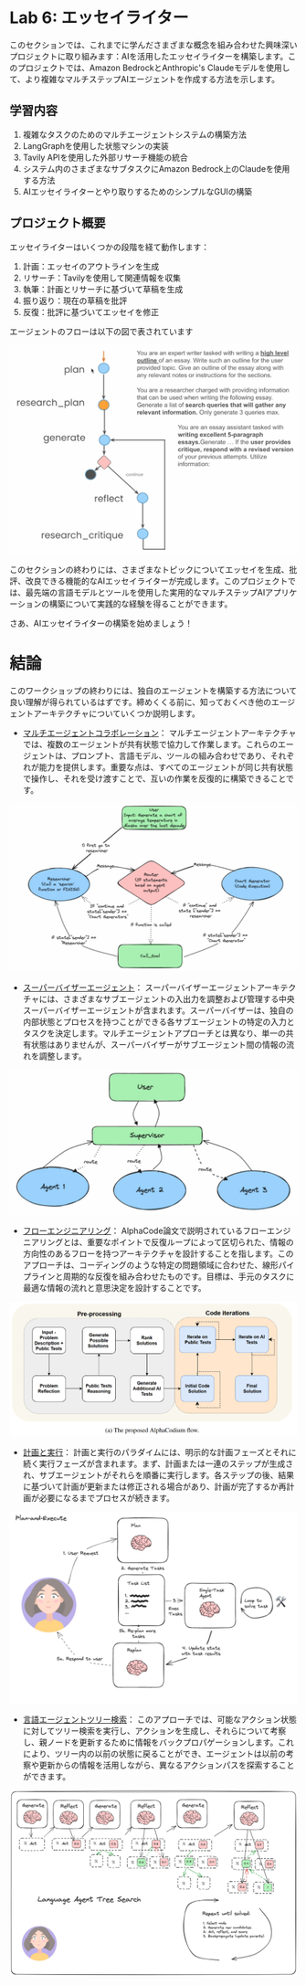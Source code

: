 # Lab 6: エッセイライター

このセクションでは、これまでに学んださまざまな概念を組み合わせた興味深いプロジェクトに取り組みます：AIを活用したエッセイライターを構築します。このプロジェクトでは、Amazon BedrockとAnthropic's Claudeモデルを使用して、より複雑なマルチステップAIエージェントを作成する方法を示します。

## 学習内容

1. 複雑なタスクのためのマルチエージェントシステムの構築方法
2. LangGraphを使用した状態マシンの実装
3. Tavily APIを使用した外部リサーチ機能の統合
4. システム内のさまざまなサブタスクにAmazon Bedrock上のClaudeを使用する方法
5. AIエッセイライターとやり取りするためのシンプルなGUIの構築

## プロジェクト概要

エッセイライターはいくつかの段階を経て動作します：

1. 計画：エッセイのアウトラインを生成
2. リサーチ：Tavilyを使用して関連情報を収集
3. 執筆：計画とリサーチに基づいて草稿を生成
4. 振り返り：現在の草稿を批評
5. 反復：批評に基づいてエッセイを修正

エージェントのフローは以下の図で表されています

![エッセイライターのフロー](../assets/lab6_1.png)

このセクションの終わりには、さまざまなトピックについてエッセイを生成、批評、改良できる機能的なAIエッセイライターが完成します。このプロジェクトでは、最先端の言語モデルとツールを使用した実用的なマルチステップAIアプリケーションの構築について実践的な経験を得ることができます。

さあ、AIエッセイライターの構築を始めましょう！

# 結論

このワークショップの終わりには、独自のエージェントを構築する方法について良い理解が得られているはずです。締めくくる前に、知っておくべき他のエージェントアーキテクチャについていくつか説明します。

- [マルチエージェントコラボレーション](https://github.com/langchain-ai/langgraph/blob/main/docs/docs/tutorials/multi_agent/multi-agent-collaboration.ipynb)：
マルチエージェントアーキテクチャでは、複数のエージェントが共有状態で協力して作業します。これらのエージェントは、プロンプト、言語モデル、ツールの組み合わせであり、それぞれが能力を提供します。重要な点は、すべてのエージェントが同じ共有状態で操作し、それを受け渡すことで、互いの作業を反復的に構築できることです。

![マルチエージェントアーキテクチャ](../assets/lab6_2.png)

- [スーパーバイザーエージェント](https://github.com/langchain-ai/langgraph/blob/main/docs/docs/tutorials/multi_agent/agent_supervisor.ipynb)：
スーパーバイザーエージェントアーキテクチャには、さまざまなサブエージェントの入出力を調整および管理する中央スーパーバイザーエージェントが含まれます。スーパーバイザーは、独自の内部状態とプロセスを持つことができる各サブエージェントの特定の入力とタスクを決定します。マルチエージェントアプローチとは異なり、単一の共有状態はありませんが、スーパーバイザーがサブエージェント間の情報の流れを調整します。

![スーパーバイザーエージェントアーキテクチャ](../assets/lab6_3.png)

- [フローエンジニアリング](https://arxiv.org/abs/2401.08500)：
AlphaCode論文で説明されているフローエンジニアリングとは、重要なポイントで反復ループによって区切られた、情報の方向性のあるフローを持つアーキテクチャを設計することを指します。このアプローチは、コーディングのような特定の問題領域に合わせた、線形パイプラインと周期的な反復を組み合わせたものです。目標は、手元のタスクに最適な情報の流れと意思決定を設計することです。

![フローエンジニアリングアーキテクチャ](../assets/lab6_4.png)

- [計画と実行](https://github.com/langchain-ai/langgraph/blob/main/docs/docs/tutorials/plan-and-execute/plan-and-execute.ipynb)：
計画と実行のパラダイムには、明示的な計画フェーズとそれに続く実行フェーズが含まれます。まず、計画または一連のステップが生成され、サブエージェントがそれらを順番に実行します。各ステップの後、結果に基づいて計画が更新または修正される場合があり、計画が完了するか再計画が必要になるまでプロセスが続きます。

![計画と実行アーキテクチャ](../assets/lab6_5.png)

- [言語エージェントツリー検索](https://github.com/langchain-ai/langgraph/blob/main/docs/docs/tutorials/lats/lats.ipynb)：
このアプローチでは、可能なアクション状態に対してツリー検索を実行し、アクションを生成し、それらについて考察し、親ノードを更新するために情報をバックプロパゲーションします。これにより、ツリー内の以前の状態に戻ることができ、エージェントは以前の考察や更新からの情報を活用しながら、異なるアクションパスを探索することができます。

![言語エージェントツリー検索アーキテクチャ](../assets/lab6_6.png)
